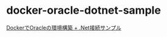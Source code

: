 # docker-oracle-dotnet-sample

[DockerでOracleの環境構築 + .Net接続サンプル](https://zenn.dev/rendya/articles/docker_oracle_dotnet)  
